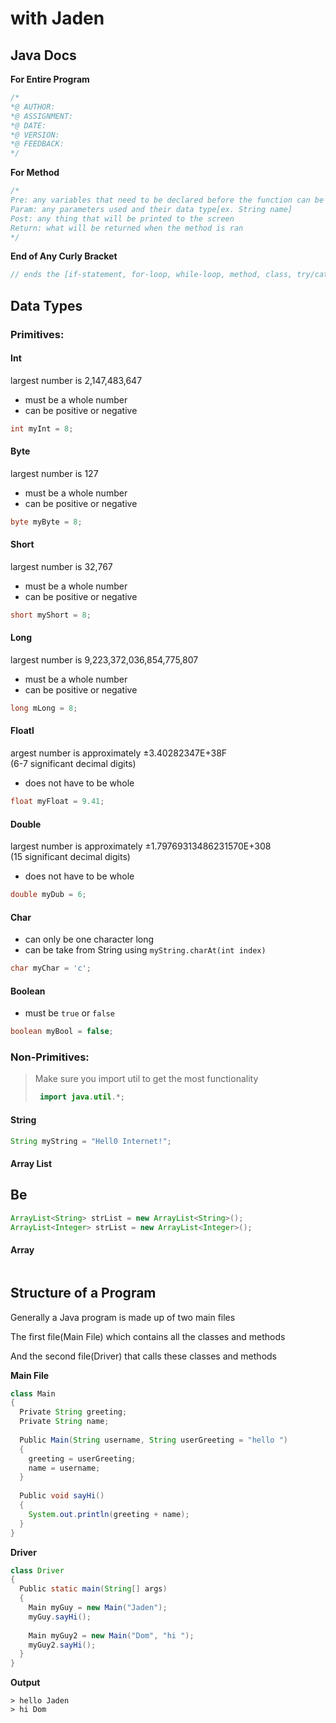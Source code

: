 # with Jaden

## Java Docs

**For Entire Program**
``` java 
/*
*@ AUTHOR:
*@ ASSIGNMENT: 
*@ DATE:
*@ VERSION:
*@ FEEDBACK:
*/
```

**For Method**
``` java
/*
Pre: any variables that need to be declared before the function can be ran 
Param: any parameters used and their data type[ex. String name] 
Post: any thing that will be printed to the screen 
Return: what will be returned when the method is ran 
*/
```

**End of Any Curly Bracket**
``` java 
// ends the [if-statement, for-loop, while-loop, method, class, try/catch, etc]
```

## Data Types

### Primitives:
#### Int
largest number is 2,147,483,647
- must be a whole number
- can be positive or negative
``` java
int myInt = 8;
```

#### Byte
largest number is 127
- must be a whole number
- can be positive or negative
``` java
byte myByte = 8;
```

#### Short
largest number is 32,767
- must be a whole number
- can be positive or negative
``` java
short myShort = 8;
```

#### Long
largest number is 9,223,372,036,854,775,807
- must be a whole number
- can be positive or negative
``` java
long mLong = 8;
```

#### Floatl
argest number is approximately ±3.40282347E+38F  
(6-7 significant decimal digits)
- does not have to be whole
``` java
float myFloat = 9.41;
```

#### Double
largest number is approximately ±1.79769313486231570E+308  
(15 significant decimal digits)
- does not have to be whole
``` java
double myDub = 6;
```

#### Char
- can only be one character long
- can be take from String using ```myString.charAt(int index)```
``` java
char myChar = 'c';
```

#### Boolean
- must be ```true``` or ```false```
``` java
boolean myBool = false;
```

### Non-Primitives:
> Make sure you import util to get the most functionality
> ```java
>  import java.util.*;
>  ```
#### String
``` java
String myString = "Hell0 Internet!";
```

#### Array List
Be
-
``` java
ArrayList<String> strList = new ArrayList<String>();
ArrayList<Integer> strList = new ArrayList<Integer>();
```

#### Array
``` java
```

## Structure of a Program
Generally a Java program is made up of two main files

The first file(Main File) which contains all the classes and methods

And the second file(Driver) that calls these classes and methods

**Main File**
``` java 
class Main
{ 
  Private String greeting;
  Private String name;
  
  Public Main(String username, String userGreeting = "hello ")
  {
    greeting = userGreeting;
    name = username;
  }
  
  Public void sayHi()
  {
    System.out.println(greeting + name);
  }
}

```

**Driver**
```java 
class Driver
{
  Public static main(String[] args)
  {
    Main myGuy = new Main("Jaden");
    myGuy.sayHi();
    
    Main myGuy2 = new Main("Dom", "hi ");
    myGuy2.sayHi();
  }
}

```

**Output**
```
> hello Jaden
> hi Dom
```



<!--stackedit_data:
eyJoaXN0b3J5IjpbLTIwMTA0OTM5NjksLTY5Njk1ODIyNV19
-->